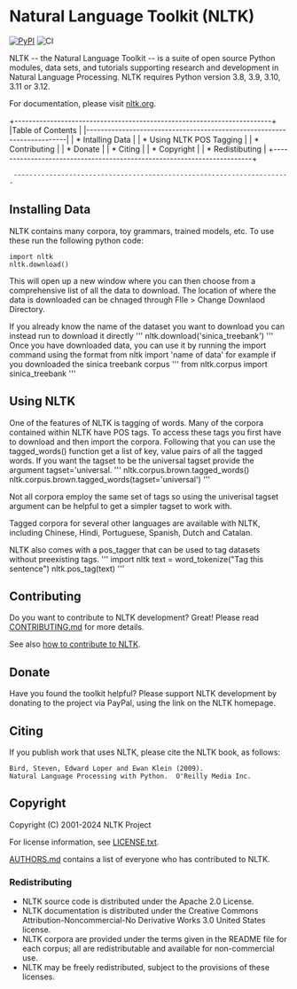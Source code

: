# Natural Language Toolkit (NLTK)
[![PyPI](https://img.shields.io/pypi/v/nltk.svg)](https://pypi.python.org/pypi/nltk)
![CI](https://github.com/nltk/nltk/actions/workflows/ci.yaml/badge.svg?branch=develop)

NLTK -- the Natural Language Toolkit -- is a suite of open source Python
modules, data sets, and tutorials supporting research and development in Natural
Language Processing. NLTK requires Python version 3.8, 3.9, 3.10, 3.11 or 3.12.

For documentation, please visit [nltk.org](https://www.nltk.org/).

+------------------------------------------------------------------------+
   |Table of Contents                                                       |
   |------------------------------------------------------------------------|
   |  * Intalling Data                                                      |
   |  * Using NLTK POS Tagging                                                        |
   |  * Contributing                                                        |
   |  * Donate                                                              |
   |  * Citing                                                              |
   |  * Copyright                                                           |
   |  * Redistibuting                                                       |
   +------------------------------------------------------------------------+

     ----------------------------------------------------------------------

## Installing Data
NLTK contains many corpora, toy grammars, trained models, etc. To use these run the following python code: 
```
import nltk
nltk.download()
```
This will open up a new window where you can then choose from a comprehensive list of all the data to download. The location of where the data is downloaded can be chnaged through FIle > Change Downlaod Directory.

If you already know the name of the dataset you want to download you can instead run to download it directly
'''
nltk.download('sinica_treebank')
'''
Once you have downloaded data, you can use it by running the import command using the format from nltk import 'name of data' for example if you downloaded the sinica treebank corpus
'''
from nltk.corpus import sinica_treebank
'''
## Using NLTK
One of the features of NLTK is tagging of words. Many of the corpora contained within NLTK have POS tags. To access these tags you first have to download and then import the corpora. Following that you can use the tagged_words() function get a list of key, value pairs of all the tagged words. If you want the tagset to be the universal tagset provide the argument tagset='universal.
'''
nltk.corpus.brown.tagged_words()
nltk.corpus.brown.tagged_words(tagset='universal')
'''

Not all corpora employ the same set of tags so using the univerisal tagset argument can be helpful to get a simpler tagset to work with.

Tagged corpora for several other languages are available with NLTK, including Chinese, Hindi, Portuguese, Spanish, Dutch and Catalan.

NLTK also comes with a pos_tagger that can be used to tag datasets without preexisting tags.
'''
import nltk
text = word_tokenize("Tag this sentence")
nltk.pos_tag(text)
'''
## Contributing

Do you want to contribute to NLTK development? Great!
Please read [CONTRIBUTING.md](CONTRIBUTING.md) for more details.

See also [how to contribute to NLTK](https://www.nltk.org/contribute.html).

## Donate

Have you found the toolkit helpful?  Please support NLTK development by donating
to the project via PayPal, using the link on the NLTK homepage.


## Citing

If you publish work that uses NLTK, please cite the NLTK book, as follows:

    Bird, Steven, Edward Loper and Ewan Klein (2009).
    Natural Language Processing with Python.  O'Reilly Media Inc.


## Copyright

Copyright (C) 2001-2024 NLTK Project

For license information, see [LICENSE.txt](LICENSE.txt).

[AUTHORS.md](AUTHORS.md) contains a list of everyone who has contributed to NLTK.


### Redistributing

- NLTK source code is distributed under the Apache 2.0 License.
- NLTK documentation is distributed under the Creative Commons
  Attribution-Noncommercial-No Derivative Works 3.0 United States license.
- NLTK corpora are provided under the terms given in the README file for each
  corpus; all are redistributable and available for non-commercial use.
- NLTK may be freely redistributed, subject to the provisions of these licenses.
